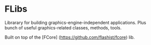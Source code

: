 # FLibs

Librarary for building graphics-engine-independent applications. Plus bunch of useful graphics-related classes, methods, tools.

Built on top of the [FCore] (https://github.com/flashist/fcore) lib.
